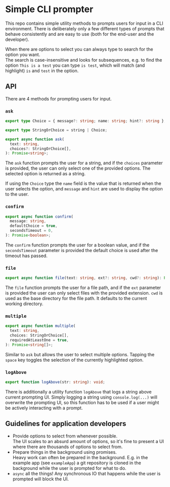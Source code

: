 # Simple CLI prompter

This repo contains simple utility methods to prompts users for input in a CLI environment.
There is deliberately only a few different types of prompts that behave consistently and are easy to use (both for the end-user and the developer).

When there are options to select you can always type to search for the option you want.  
The search is case-insensitive and looks for subsequences, e.g. to find the option `This is a test` you can type `is test`, which will match (and highlight) `is` and `test` in the option.

## API

There are 4 methods for prompting users for input.

### `ask`

```TypeScript
export type Choice = { message?: string; name: string; hint?: string };

export type StringOrChoice = string | Choice;

export async function ask(
  text: string,
  choices?: StringOrChoice[],
): Promise<string>;
```

The `ask` function prompts the user for a string, and if the `choices` parameter is provided, the user can only select one of the provided options.
The selected option is returned as a string.

If using the `Choice` type the `name` field is the value that is returned when the user selects the option, and `message` and `hint` are used to display the option to the user.

### `confirm`

```TypeScript
export async function confirm(
  message: string,
  defaultChoice = true,
  secondsTimeout = 0,
): Promise<boolean>;
```

The `confirm` function prompts the user for a boolean value, and if the `secondsTimeout` parameter is provided the default choice is used after the timeout has passed.

### `file`

```TypeScript
export async function file(text: string, ext?: string, cwd?: string): Promise<string>;
```

The `file` function prompts the user for a file path, and if the `ext` parameter is provided the user can only select files with the provided extension.
`cwd` is used as the base directory for the file path. It defaults to the current working directory.

### `multiple`

```TypeScript
export async function multiple(
  text: string,
  choices: StringOrChoice[],
  requiredAtLeastOne = true,
): Promise<string[]>;
```

Similar to `ask` but allows the user to select multiple options.
Tapping the `space` key toggles the selection of the currently highlighted option.

### `logAbove`

```TypeScript
export function logAbove(str: string): void;
```

There is additionally a utility function `logAbove` that logs a string above current prompting UI.
Simply logging a string using `console.log(...)` will overwrite the prompting UI, so this function has to be used if a user might be actively interacting with a prompt.

## Guidelines for application developers

- Provide options to select from whenever possible.  
  The UI scales to an absurd amount of options, so it's fine to present a UI where there are thousands of options to select from.
- Prepare things in the background using promises.  
  Heavy work can often be prepared in the background. E.g. in the example app (see `exampleApp`) a git repository is cloned in the background while the user is prompted for what to do.
- `async` all the things!
  Any synchronous IO that happens while the user is prompted will block the UI.
